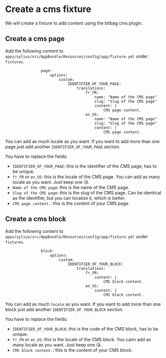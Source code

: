 # Create a cms fixture

We will create a fixture to add content using the bitbag cms plugin.

## Create a cms page

Add the following content to `apps/sylius/src/AppBundle/Resources/config/app/fixture.yml` under `fixtures`.
```
                page:
                    options:
                        custom:
                            IDENTIFIER_OF_YOUR_PAGE:
                                translations:
                                    fr_FR:
                                        name: "Name of the CMS page"
                                        slug: "Slug of the CMS page"
                                        content: |
                                            CMS page content.
                                    en_US:
                                        name: "Name of the CMS page"
                                        slug: "Slug of the CMS page"
                                        content: |
                                            CMS page content.
```

You can add as much locale as you want. If you want to add more than one page just add another `IDENTIFIER_OF_YOUR_PAGE`
section.

You have to replace the fields:
- `IDENTIFIER_OF_YOUR_PAGE`: this is the identifier of the CMS page, has to be unique.
- `fr_FR` or `en_US`: this is the locale of the CMS page. You can add as many locale as you want. Just keep one 😘.
- `Name of the CMS page`: this is the name of the CMS page.
- `Slug of the CMS page`: this is the slug of the CMS page. Can be identical as the identifier, but you can localize it, which is better.
- `CMS page content.`: this is the content of your CMS page.

## Create a cms block
Add the following content to `apps/sylius/src/AppBundle/Resources/config/app/fixture.yml` under `fixtures`.

```
                block:
                    options:
                        custom:
                            IDENTIFIER_OF_YOUR_BLOCK:
                                translations:
                                    fr_FR:
                                        content: |
                                            CMS block content.
                                    en_US:
                                        content: |
                                            CMS block content.
```

You can add as much `locale` as you want. If you want to add more than one block just add another `IDENTIFIER_OF_YOUR_BLOCK` section.

You have to replace the fields:
- `IDENTIFIER_OF_YOUR_BLOCK`: this is the code of the CMS block, has to be unique.
- `fr_FR` or `en_US`: this is the locale of the CMS block. You cann add as many locale as you want. Just keep one 😘.
- `CMS block content.`: this is the content of your CMS block.